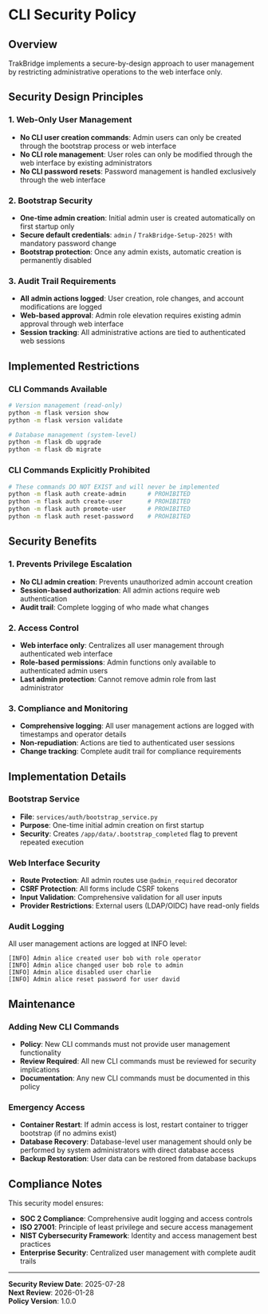 # CLI Security Policy

## Overview

TrakBridge implements a secure-by-design approach to user management by restricting administrative operations to the web interface only.

## Security Design Principles

### 1. Web-Only User Management
- **No CLI user creation commands**: Admin users can only be created through the bootstrap process or web interface
- **No CLI role management**: User roles can only be modified through the web interface by existing administrators
- **No CLI password resets**: Password management is handled exclusively through the web interface

### 2. Bootstrap Security
- **One-time admin creation**: Initial admin user is created automatically on first startup only
- **Secure default credentials**: `admin` / `TrakBridge-Setup-2025!` with mandatory password change
- **Bootstrap protection**: Once any admin exists, automatic creation is permanently disabled

### 3. Audit Trail Requirements
- **All admin actions logged**: User creation, role changes, and account modifications are logged
- **Web-based approval**: Admin role elevation requires existing admin approval through web interface
- **Session tracking**: All administrative actions are tied to authenticated web sessions

## Implemented Restrictions

### CLI Commands Available
```bash
# Version management (read-only)
python -m flask version show
python -m flask version validate

# Database management (system-level)
python -m flask db upgrade
python -m flask db migrate
```

### CLI Commands Explicitly Prohibited
```bash
# These commands DO NOT EXIST and will never be implemented
python -m flask auth create-admin      # PROHIBITED
python -m flask auth create-user       # PROHIBITED  
python -m flask auth promote-user      # PROHIBITED
python -m flask auth reset-password    # PROHIBITED
```

## Security Benefits

### 1. Prevents Privilege Escalation
- **No CLI admin creation**: Prevents unauthorized admin account creation
- **Session-based authorization**: All admin actions require web authentication
- **Audit trail**: Complete logging of who made what changes

### 2. Access Control
- **Web interface only**: Centralizes all user management through authenticated web interface
- **Role-based permissions**: Admin functions only available to authenticated admin users
- **Last admin protection**: Cannot remove admin role from last administrator

### 3. Compliance and Monitoring
- **Comprehensive logging**: All user management actions are logged with timestamps and operator details
- **Non-repudiation**: Actions are tied to authenticated user sessions
- **Change tracking**: Complete audit trail for compliance requirements

## Implementation Details

### Bootstrap Service
- **File**: `services/auth/bootstrap_service.py`
- **Purpose**: One-time initial admin creation on first startup
- **Security**: Creates `/app/data/.bootstrap_completed` flag to prevent repeated execution

### Web Interface Security
- **Route Protection**: All admin routes use `@admin_required` decorator
- **CSRF Protection**: All forms include CSRF tokens
- **Input Validation**: Comprehensive validation for all user inputs
- **Provider Restrictions**: External users (LDAP/OIDC) have read-only fields

### Audit Logging
All user management actions are logged at INFO level:
```
[INFO] Admin alice created user bob with role operator
[INFO] Admin alice changed user bob role to admin  
[INFO] Admin alice disabled user charlie
[INFO] Admin alice reset password for user david
```

## Maintenance

### Adding New CLI Commands
- **Policy**: New CLI commands must not provide user management functionality
- **Review Required**: All new CLI commands must be reviewed for security implications
- **Documentation**: Any new CLI commands must be documented in this policy

### Emergency Access
- **Container Restart**: If admin access is lost, restart container to trigger bootstrap (if no admins exist)
- **Database Recovery**: Database-level user management should only be performed by system administrators with direct database access
- **Backup Restoration**: User data can be restored from database backups

## Compliance Notes

This security model ensures:
- **SOC 2 Compliance**: Comprehensive audit logging and access controls
- **ISO 27001**: Principle of least privilege and secure access management
- **NIST Cybersecurity Framework**: Identity and access management best practices
- **Enterprise Security**: Centralized user management with complete audit trails

---

**Security Review Date**: 2025-07-28  
**Next Review**: 2026-01-28  
**Policy Version**: 1.0.0